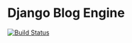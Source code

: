 Django Blog Engine
========================

[![Build Status](https://travis-ci.org/seekdestiny/blogengine.svg?branch=master)](https://travis-ci.org/seekdestiny/blogengine)
